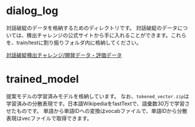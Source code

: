# dialog_log

対話破綻のデータを格納するためのディレクトリです。
対話破綻のデータについては、検出チャレンジの公式サイトから手に入れることができます。これらを、train/testに割り振りフォルダ内に格納してください。

[対話破綻検出チャレンジ/開発データ・評価データ](https://sites.google.com/site/dialoguebreakdowndetection/dev_data)

# trained_model

提案モデルの学習済みモデルを格納しています。
なお、`tokened_vector.zip`は学習済みの分散表現です。日本語WikipediaをfastTextで、語彙数30万で学習させたものです。
単語から単語IDへの変換はvocabファイルで、単語IDから分散表現はvecファイルで取得できます。
